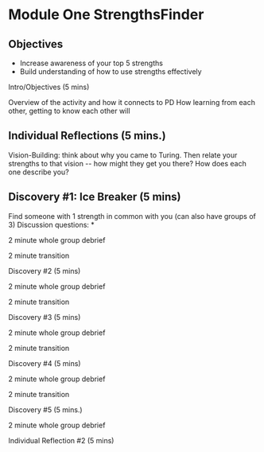 # Module One StrengthsFinder 

## Objectives

* Increase awareness of your top 5 strengths
* Build understanding of how to use strengths effectively

Intro/Objectives (5 mins)

Overview of the activity and how it connects to PD
How learning from each other, getting to know each other will 

## Individual Reflections (5 mins.)
Vision-Building: think about why you came to Turing. Then relate your strengths to that vision -- how might they get you there? How does each one describe you?

## Discovery #1: Ice Breaker (5 mins)
Find someone with 1 strength in common with you (can also have groups of 3)
Discussion questions: 
* 

2 minute whole group debrief

2 minute transition

Discovery #2 (5 mins)

2 minute whole group debrief

2 minute transition

Discovery #3 (5 mins)

2 minute whole group debrief

2 minute transition

Discovery #4 (5 mins)

2 minute whole group debrief

2 minute transition

Discovery #5 (5 mins.)

2 minute whole group debrief

Individual Reflection #2 (5 mins)
